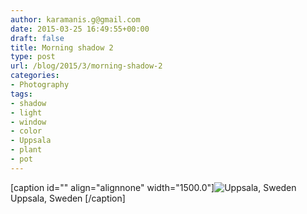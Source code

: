 ```yaml
---
author: karamanis.g@gmail.com
date: 2015-03-25 16:49:55+00:00
draft: false
title: Morning shadow 2
type: post
url: /blog/2015/3/morning-shadow-2
categories:
- Photography
tags:
- shadow
- light
- window
- color
- Uppsala
- plant
- pot
---
```


[caption id="" align="alignnone" width="1500.0"]![ Uppsala, Sweden ](https://images.squarespace-cdn.com/content/v1/4f3f61bae4b063b909445965/1427302135234-BEERQXI71ALGS9SIGD5M/ke17ZwdGBToddI8pDm48kGRKL4JIl0FV9_gnSO4xknsUqsxRUqqbr1mOJYKfIPR7LoDQ9mXPOjoJoqy81S2I8N_N4V1vUb5AoIIIbLZhVYy7Mythp_T-mtop-vrsUOmeInPi9iDjx9w8K4ZfjXt2dr_4a0Jznzw0OCRTJVMM15xP37X5RQsGYt-cipN4dBgkpC969RuPXvt2ZwyzUXQf7Q/image-asset.jpeg?format=original)
 Uppsala, Sweden [/caption]
